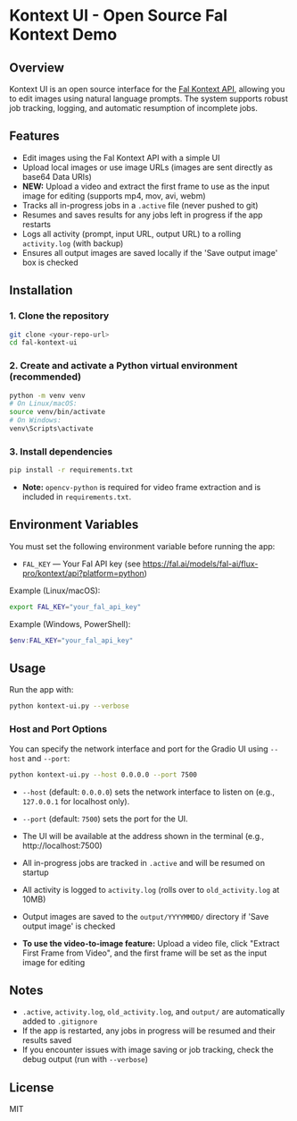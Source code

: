 # Kontext UI - Open Source Fal Kontext Demo

## Overview

Kontext UI is an open source interface for the [Fal Kontext API](https://fal.ai/models/fal-ai/flux-pro/kontext/api?platform=python), allowing you to edit images using natural language prompts. The system supports robust job tracking, logging, and automatic resumption of incomplete jobs.

## Features
- Edit images using the Fal Kontext API with a simple UI
- Upload local images or use image URLs (images are sent directly as base64 Data URIs)
- **NEW:** Upload a video and extract the first frame to use as the input image for editing (supports mp4, mov, avi, webm)
- Tracks all in-progress jobs in a `.active` file (never pushed to git)
- Resumes and saves results for any jobs left in progress if the app restarts
- Logs all activity (prompt, input URL, output URL) to a rolling `activity.log` (with backup)
- Ensures all output images are saved locally if the 'Save output image' box is checked

## Installation

### 1. Clone the repository
```sh
git clone <your-repo-url>
cd fal-kontext-ui
```

### 2. Create and activate a Python virtual environment (recommended)
```sh
python -m venv venv
# On Linux/macOS:
source venv/bin/activate
# On Windows:
venv\Scripts\activate
```

### 3. Install dependencies
```sh
pip install -r requirements.txt
```

- **Note:** `opencv-python` is required for video frame extraction and is included in `requirements.txt`.

## Environment Variables

You must set the following environment variable before running the app:

- `FAL_KEY` — Your Fal API key (see https://fal.ai/models/fal-ai/flux-pro/kontext/api?platform=python)

Example (Linux/macOS):
```sh
export FAL_KEY="your_fal_api_key"
```

Example (Windows, PowerShell):
```powershell
$env:FAL_KEY="your_fal_api_key"
```

## Usage

Run the app with:
```sh
python kontext-ui.py --verbose
```

### Host and Port Options
You can specify the network interface and port for the Gradio UI using `--host` and `--port`:

```sh
python kontext-ui.py --host 0.0.0.0 --port 7500
```
- `--host` (default: `0.0.0.0`) sets the network interface to listen on (e.g., `127.0.0.1` for localhost only).
- `--port` (default: `7500`) sets the port for the UI.

- The UI will be available at the address shown in the terminal (e.g., http://localhost:7500)
- All in-progress jobs are tracked in `.active` and will be resumed on startup
- All activity is logged to `activity.log` (rolls over to `old_activity.log` at 10MB)
- Output images are saved to the `output/YYYYMMDD/` directory if 'Save output image' is checked
- **To use the video-to-image feature:** Upload a video file, click "Extract First Frame from Video", and the first frame will be set as the input image for editing

## Notes
- `.active`, `activity.log`, `old_activity.log`, and `output/` are automatically added to `.gitignore`
- If the app is restarted, any jobs in progress will be resumed and their results saved
- If you encounter issues with image saving or job tracking, check the debug output (run with `--verbose`)

## License
MIT